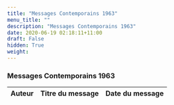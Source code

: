 ```yaml
---
title: "Messages Contemporains 1963"
menu_title: ""
description: "Messages Contemporains 1963"
date: 2020-06-19 02:18:11+11:00
draft: False
hidden: True
weight:
---
```

### Messages Contemporains 1963

**Auteur** | **Titre du message** | **Date du message**  
---|---|---
